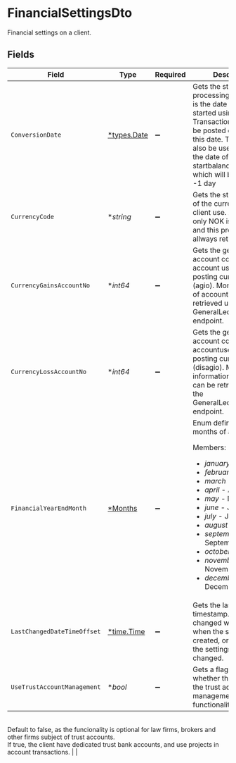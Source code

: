 # FinancialSettingsDto

Financial settings on a client.


## Fields

| Field                                                                                                                                                                                                                                                                                                                                                                                                                                               | Type                                                                                                                                                                                                                                                                                                                                                                                                                                                | Required                                                                                                                                                                                                                                                                                                                                                                                                                                            | Description                                                                                                                                                                                                                                                                                                                                                                                                                                         | Example                                                                                                                                                                                                                                                                                                                                                                                                                                             |
| --------------------------------------------------------------------------------------------------------------------------------------------------------------------------------------------------------------------------------------------------------------------------------------------------------------------------------------------------------------------------------------------------------------------------------------------------- | --------------------------------------------------------------------------------------------------------------------------------------------------------------------------------------------------------------------------------------------------------------------------------------------------------------------------------------------------------------------------------------------------------------------------------------------------- | --------------------------------------------------------------------------------------------------------------------------------------------------------------------------------------------------------------------------------------------------------------------------------------------------------------------------------------------------------------------------------------------------------------------------------------------------- | --------------------------------------------------------------------------------------------------------------------------------------------------------------------------------------------------------------------------------------------------------------------------------------------------------------------------------------------------------------------------------------------------------------------------------------------------- | --------------------------------------------------------------------------------------------------------------------------------------------------------------------------------------------------------------------------------------------------------------------------------------------------------------------------------------------------------------------------------------------------------------------------------------------------- |
| `ConversionDate`                                                                                                                                                                                                                                                                                                                                                                                                                                    | [*types.Date](../../types/date.md)                                                                                                                                                                                                                                                                                                                                                                                                                  | :heavy_minus_sign:                                                                                                                                                                                                                                                                                                                                                                                                                                  | Gets the start date of processing in Go. This is the date the client started using Go. Transactions can only be posted on or after this date. The date can also be used to identify the date of the startbalance in Go, which will be this date -1 day                                                                                                                                                                                              | 2022-01-01                                                                                                                                                                                                                                                                                                                                                                                                                                          |
| `CurrencyCode`                                                                                                                                                                                                                                                                                                                                                                                                                                      | **string*                                                                                                                                                                                                                                                                                                                                                                                                                                           | :heavy_minus_sign:                                                                                                                                                                                                                                                                                                                                                                                                                                  | Gets the standard code of the currency the client use. As of now, only NOK is supported and this property will allways return NOK                                                                                                                                                                                                                                                                                                                   | NOK                                                                                                                                                                                                                                                                                                                                                                                                                                                 |
| `CurrencyGainsAccountNo`                                                                                                                                                                                                                                                                                                                                                                                                                            | **int64*                                                                                                                                                                                                                                                                                                                                                                                                                                            | :heavy_minus_sign:                                                                                                                                                                                                                                                                                                                                                                                                                                  | Gets the general ledger account code of the account used for posting currency gains (agio). More information of accounts can be retrieved using the GeneralLedgerAccounts endpoint.                                                                                                                                                                                                                                                                 | 8060                                                                                                                                                                                                                                                                                                                                                                                                                                                |
| `CurrencyLossAccountNo`                                                                                                                                                                                                                                                                                                                                                                                                                             | **int64*                                                                                                                                                                                                                                                                                                                                                                                                                                            | :heavy_minus_sign:                                                                                                                                                                                                                                                                                                                                                                                                                                  | Gets the general ledger account code of the accountused for posting currency losses (disagio). More information of accounts can be retrieved using the GeneralLedgerAccounts endpoint.                                                                                                                                                                                                                                                              | 8160                                                                                                                                                                                                                                                                                                                                                                                                                                                |
| `FinancialYearEndMonth`                                                                                                                                                                                                                                                                                                                                                                                                                             | [*Months](../../models/shared/months.md)                                                                                                                                                                                                                                                                                                                                                                                                            | :heavy_minus_sign:                                                                                                                                                                                                                                                                                                                                                                                                                                  | Enum defining the months of a year.<p>Members:</p><ul><li><i>january</i> - January</li><li><i>february</i> - February</li><li><i>march</i> - March</li><li><i>april</i> - April</li><li><i>may</i> - May</li><li><i>june</i> - June</li><li><i>july</i> - July</li><li><i>august</i> - August</li><li><i>september</i> - September</li><li><i>october</i> - October</li><li><i>november</i> - November</li><li><i>december</i> - December</li></ul> |                                                                                                                                                                                                                                                                                                                                                                                                                                                     |
| `LastChangedDateTimeOffset`                                                                                                                                                                                                                                                                                                                                                                                                                         | [*time.Time](https://pkg.go.dev/time#Time)                                                                                                                                                                                                                                                                                                                                                                                                          | :heavy_minus_sign:                                                                                                                                                                                                                                                                                                                                                                                                                                  | Gets the last changed timestamp. Last changed will update when the settings are created, or whenever the settings are changed.                                                                                                                                                                                                                                                                                                                      | 2022-06-01T11:34:56.1234567Z                                                                                                                                                                                                                                                                                                                                                                                                                        |
| `UseTrustAccountManagement`                                                                                                                                                                                                                                                                                                                                                                                                                         | **bool*                                                                                                                                                                                                                                                                                                                                                                                                                                             | :heavy_minus_sign:                                                                                                                                                                                                                                                                                                                                                                                                                                  | Gets a flag indication whether the client use the trust account management functionality in Go.<br/>Default to false, as the funcionality is optional for law firms, brokers and other firms subject of trust accounts.<br/>If true, the client have dedicated trust bank accounts, and use projects in account transactions.                                                                                                                     |                                                                                                                                                                                                                                                                                                                                                                                                                                                     |